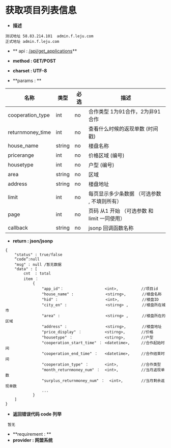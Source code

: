 
# 获取项目列表信息


* **描述**
```
测试地址 58.83.214.101  admin.f.leju.com
正式地址 admin.f.leju.com
```


* ** api : [ /api/get_applications]( /api/get_applications)** 

* **method : GET/POST**

* **charset : UTF-8**

* **params : **

| 名称|类型| 必选 | 描述|
| -- | -- | -- | -- |
| cooperation_type  | int | no | 合作类型 1为91合作，2为非91合作|
| returnmoney_time  | int | no | 查看什么时候的返现单数 (时间戳)|
| house_name  | string | no | 楼盘名称 |
| pricerange  | int | no | 价格区域 (编号)|
| housetype  | int | no | 户型 (编号)|
| area  | string | no | 区域 |
| address  | string | no | 楼盘地址 |
|limit|int|no|每页显示多少条数据 （可选参数 , 不填则所有） |
|page|int|no|页码 从1 开始  （可选参数 和 limit 一同使用）|
| callback | string | no | jsonp 回调函数名称 |


* **return : json/jsonp**

```
{
    "status" : true/false
    “code”:null
    "msg" : null /暂无数据 
    "data" : [
        cnt  : total
        item ： 
            {
                "app_id"：                  <int>,          //项目id
                "house_name" :              <stirng>,       //楼盘名称
                "hid" :                     <int>,          //楼盘ID
                "city_en" :                 <stirng> ,      //楼盘所在城市
                "area" :                    <stirng> ,      //楼盘所在的区域
                "address" :                 <stirng>,       //楼盘地址
                "price_display" ：          <stirng>,       //价格
                "housetype" ：              <stirng>,       //户型
                "cooperation_start_time" ： <datetime>,     //合作起始时间
                "cooperation_end_time" ：   <datetime>,     //合作结束时间
                "cooperation_type" ：       <int>,          //合作类型
                "month_returnmoney_num" ：  <int>,          //当月返现单数
                "surplus_returnmoney_num" ：  <int>,        //当月剩余返现单数
                ...
            }
    ]
}

```
* **返回错误代码 code 列举**

```
 暂无

```

* **requirement : **
* **provider : 网盟系统**
